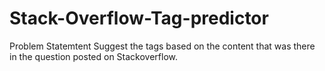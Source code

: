 # Stack-Overflow-Tag-predictor
 Problem Statemtent Suggest the tags based on the content that was there in the question posted on Stackoverflow.
